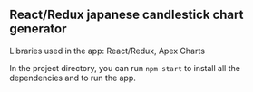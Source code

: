 ## React/Redux japanese candlestick chart generator

Libraries used in the app: React/Redux, Apex Charts

In the project directory, you can run `npm start` to install all the dependencies and to run the app.
